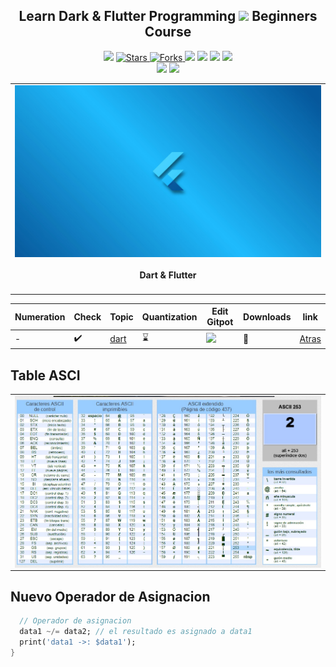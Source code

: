 <h2 align="center">Learn Dark & Flutter Programming <img src="https://media.giphy.com/media/lnIfDxGkt2t6L3KmgG/giphy.gif" width="35px"> Beginners Course
 </h2>

<p align="center">
  
   </a>
    <img src="https://img.shields.io/github/languages/top/BrianMarquez3/Learning-Dark?color=blue">
  </a>
  <a href="https://github.com/BrianMarquez3/Learning-Dark/stargazers">
    <img src="https://img.shields.io/github/stars/BrianMarquez3/Learning-Dark.svg?style=flat" alt="Stars">
  </a>
  <a href="https://github.com/BrianMarquez3/Learning-Dark/network">
    <img src="https://img.shields.io/github/forks/BrianMarquez3/Learning-Dark.svg?style=flat" alt="Forks">
  </a>
    <img src="https://img.shields.io/github/v/tag/BrianMarquez3/Learning-Dark?color=red&label=Version&logo=dart">
  </a>
  
  </a>
    <img src="https://img.shields.io/github/languages/code-size/BrianMarquez3/Python-Course">
  </a>
  
  </a>
    <img src="https://img.shields.io/github/downloads/BrianMarquez3/Python-Course/total?color=green">
  </a>
  
   </a>
   <a href="https://github.com/BrianMarquez3/Learning-Dark/network">
    <img src="https://img.shields.io/badge/Plataform-Windows-blue">
  </a><br>
 
  <img src="https://img.shields.io/github/last-commit/BrianMarquez3/Learning-Dark?color=yellow&style=for-the-badge">
  <img src="https://img.shields.io/github/languages/count/BrianMarquez3/Learning-Dark?style=for-the-badge">
  
</p>
  
<table align="center">
  <tr>
    <td align="center" style="padding=0;width=50%;">
      <img align="center" style="padding=0;" src="./images/4.webp" />
      <h4 align="center"> Dart & Flutter </h4>
    </td>
  </tr>
</table>


 Numeration   | Check  |    Topic      |   Quantization   |    Edit Gitpot    |    Downloads    |  link  |
| ------------ |--------|-------------- |----------------- |------------------ |---------------- |-------- |
|  -   |:heavy_check_mark: | [dart](#dart)  | :hourglass:     |<img src="https://media.giphy.com/media/gJ1zlEIw4c30qpyooF/giphy.gif" width="25px"> | 💾 | [ Atras](https://github.com/BrianMarquez3) | 

## Table ASCI

<table align="center">
  <tr>
    <td align="center" style="padding=0;width=50%;">
      <img align="center" style="padding=0;" src="./ASCI/Asci_code.jpg" />
    </td>
  </tr>
</table>

## Nuevo Operador de Asignacion

```dart
  // Operador de asignacion
  data1 ~/= data2; // el resultado es asignado a data1
  print('data1 ->: $data1');
}
```

<!--https://giphy.com/stickers/LeCercle-Boxing-boom-cercle-lecercle-hsg8UlvI5sYa4oVFIW>
